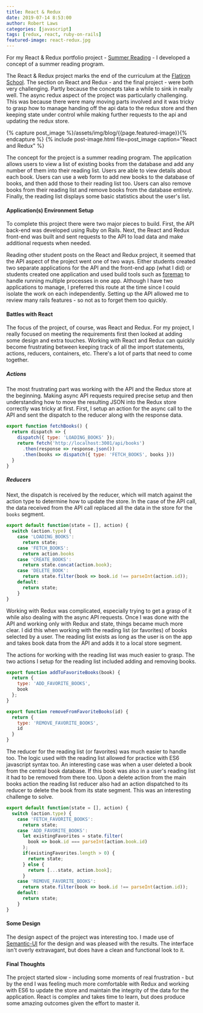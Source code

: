 ```yaml
---
title: React & Redux
date: 2019-07-14 8:53:00
author: Robert Laws
categories: [javascript]
tags: [redux, react, ruby-on-rails]
featured-image: react-redux.jpg
---
```


For my React & Redux portfolio project - [Summer Reading](https://github.com/robert-laws/portfolio-project-july-2019-react-front-end) - I developed a concept of a summer reading program.<!-- more -->

The React & Redux project marks the end of the curriculum at the [Flatiron School](https://flatironschool.com/). The section on React and Redux - and the final project - were both very challenging. Partly because the concepts take a while to sink in really well. The async redux aspect of the project was particularly challenging. This was because there were many moving parts involved and it was tricky to grasp how to manage handing off the api data to the redux store and then keeping state under control while making further requests to the api and updating the redux store.

{% capture post_image %}/assets/img/blog/{{page.featured-image}}{% endcapture %}
{% include post-image.html file=post_image caption="React and Redux" %}

The concept for the project is a summer reading program. The application allows users to view a list of existing books from the database and add any number of them into their reading list. Users are able to view details about each book. Users can use a web form to add new books to the database of books, and then add those to their reading list too. Users can also remove books from their reading list and remove books from the database entirely. Finally, the reading list displays some basic statistics about the user's list.

#### Application(s) Environment Setup

To complete this project there were two major pieces to build. First, the API back-end was developed using Ruby on Rails. Next, the React and Redux front-end was built and sent requests to the API to load data and make additional requests when needed.

Reading other student posts on the React and Redux project, it seemed that the API aspect of the project went one of two ways. Either students created two separate applications for the API and the front-end app (what I did) or students created one application and used build tools such as [foreman](http://ddollar.github.io/foreman/) to handle running multiple processes in one app. Although I have two applications to manage, I preferred this route at the time since I could isolate the work on each independently. Setting up the API allowed me to review many rails features - so not as to forget them too quickly.

#### Battles with React

The focus of the project, of course, was React and Redux. For my project, I really focused on meeting the requirements first then looked at adding some design and extra touches. Working with React and Redux can quickly become frustrating between keeping track of all the import statements, actions, reducers, containers, etc. There's a lot of parts that need to come together.

##### Actions

The most frustrating part was working with the API and the Redux store at the beginning. Making async API requests required precise setup and then understanding how to move the resulting JSON into the Redux store correctly was tricky at first. First, I setup an action for the async call to the API and sent the dispatch to the reducer along with the response data.

```javascript
export function fetchBooks() {
  return dispatch => {
    dispatch({ type: 'LOADING_BOOKS' });
    return fetch('http://localhost:3001/api/books')
      .then(response => response.json())
      .then(books => dispatch({ type: 'FETCH_BOOKS', books }))
  }
}
```

##### Reducers

Next, the dispatch is received by the reducer, which will match against the action type to determine how to update the store. In the case of the API call, the data received from the API call replaced all the data in the store for the `books` segment.

```javascript
export default function(state = [], action) { 
  switch (action.type) {
    case 'LOADING_BOOKS':
      return state;
    case 'FETCH_BOOKS':
      return action.books
    case 'CREATE_BOOKS':
      return state.concat(action.book);
    case 'DELETE_BOOK':
      return state.filter(book => book.id !== parseInt(action.id));
    default:
      return state;
    }
}
```

Working with Redux was complicated, especially trying to get a grasp of it while also dealing with the async API requests. Once I was done with the API and working only with Redux and state, things became much more clear. I did this when working with the reading list (or favorites) of books selected by a user. The reading list exists as long as the user is on the app and takes book data from the API and adds it to a local store segment.

The actions for working with the reading list was much easier to grasp. The two actions I setup for the reading list included adding and removing books.

```javascript
export function addToFavoriteBooks(book) {
  return {
    type: 'ADD_FAVORITE_BOOKS',
    book
  };
}

export function removeFromFavoriteBooks(id) {
  return {
    type: 'REMOVE_FAVORITE_BOOKS',
    id
  }
}
```

The reducer for the reading list (or favorites) was much easier to handle too. The logic used with the reading list allowed for practice with ES6 javascript syntax too. An interesting case was when a user deleted a book from the central book database. If this book was also in a user's reading list it had to be removed from there too. Upon a delete action from the main books action the reading list reducer also had an action dispatched to its reducer to delete the book from its state segment. This was an interesting challenge to solve.

```javascript
export default function(state = [], action) { 
  switch (action.type) {
    case 'FETCH_FAVORITE_BOOKS':
      return state;
    case 'ADD_FAVORITE_BOOKS':
      let existingFavorites = state.filter(
        book => book.id === parseInt(action.book.id)
      );
      if(existingFavorites.length > 0) {
        return state;
      } else {
        return [...state, action.book];
      }
    case 'REMOVE_FAVORITE_BOOKS':
      return state.filter(book => book.id !== parseInt(action.id));
    default:
      return state;
    }
}
```

#### Some Design

The design aspect of the project was interesting too. I made use of [Semantic-UI](https://semantic-ui.com/) for the design and was pleased with the results. The interface isn't overly extravagant, but does have a clean and functional look to it.

#### Final Thoughts

The project started slow - including some moments of real frustration - but by the end I was feeling much more comfortable with Redux and working with ES6 to update the store and maintain the integrity of the data for the application. React is complex and takes time to learn, but does produce some amazing outcomes given the effort to master it.
